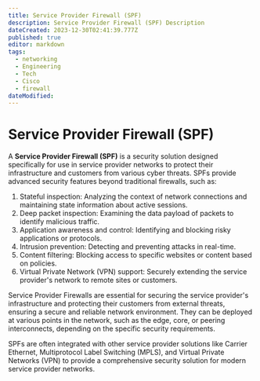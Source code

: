 ```yaml
---
title: Service Provider Firewall (SPF)
description: Service Provider Firewall (SPF) Description
dateCreated: 2023-12-30T02:41:39.777Z
published: true
editor: markdown
tags:
  - networking
  - Engineering
  - Tech
  - Cisco
  - firewall
dateModified: 
---
```

# Service Provider Firewall (SPF)

A **Service Provider Firewall (SPF)** is a security solution designed specifically for use in service provider networks to protect their infrastructure and customers from various cyber threats. SPFs provide advanced security features beyond traditional firewalls, such as:

1. Stateful inspection: Analyzing the context of network connections and maintaining state information about active sessions.
2. Deep packet inspection: Examining the data payload of packets to identify malicious traffic.
3. Application awareness and control: Identifying and blocking risky applications or protocols.
4. Intrusion prevention: Detecting and preventing attacks in real-time.
5. Content filtering: Blocking access to specific websites or content based on policies.
6. Virtual Private Network (VPN) support: Securely extending the service provider's network to remote sites or customers.

Service Provider Firewalls are essential for securing the service provider's infrastructure and protecting their customers from external threats, ensuring a secure and reliable network environment. They can be deployed at various points in the network, such as the edge, core, or peering interconnects, depending on the specific security requirements.

SPFs are often integrated with other service provider solutions like Carrier Ethernet, Multiprotocol Label Switching (MPLS), and Virtual Private Networks (VPN) to provide a comprehensive security solution for modern service provider networks.